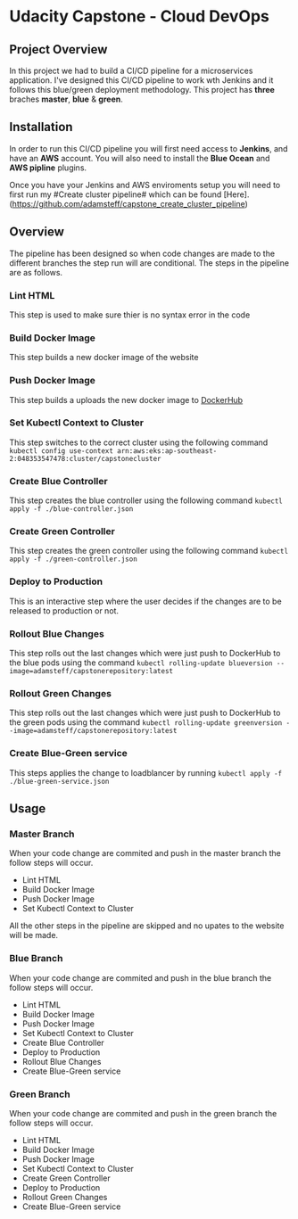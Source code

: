 # Udacity Capstone - Cloud DevOps

## Project Overview
In this project we had to build a CI/CD pipeline for a microservices application. I've designed this CI/CD pipeline to work wth Jenkins and it follows this blue/green deployment methodology. This project has **three** braches **master**, **blue** & **green**.

## Installation
In order to run this CI/CD pipeline you will first need access to **Jenkins**, and have an **AWS** account. You will also need to install the **Blue Ocean** and **AWS pipline** plugins.

Once you have your Jenkins and AWS enviroments setup you will need to first run my #Create cluster pipeline# which can be found [Here].(https://github.com/adamsteff/capstone_create_cluster_pipeline) 

## Overview
The pipeline has been designed so when code changes are made to the different branches the step run will are conditional.
The steps in the pipeline are as follows.

### Lint HTML
This step is used to make sure thier is no syntax error in the code

### Build Docker Image
This step builds a new docker image of the website

### Push Docker Image
This step builds a uploads the new docker image to [DockerHub](https://cloud.docker.com) 

### Set Kubectl Context to Cluster
This step switches to the correct cluster using the following command `kubectl config use-context arn:aws:eks:ap-southeast-2:048353547478:cluster/capstonecluster` 

### Create Blue Controller
This step creates the blue controller using the following command `kubectl apply -f ./blue-controller.json`

### Create Green Controller
This step creates the green controller using the following command `kubectl apply -f ./green-controller.json`

### Deploy to Production
This is an interactive step where the user decides if the changes are to be released to production or not.

### Rollout Blue Changes
This step rolls out the last changes which were just push to DockerHub to the blue pods using the command `kubectl rolling-update blueversion --image=adamsteff/capstonerepository:latest`

### Rollout Green Changes
This step rolls out the last changes which were just push to DockerHub to the green pods using the command `kubectl rolling-update greenversion --image=adamsteff/capstonerepository:latest`

### Create Blue-Green service
This steps applies the change to loadblancer by running `kubectl apply -f ./blue-green-service.json`

## Usage

### Master Branch
When your code change are commited and push in the master branch the follow steps will occur.
- Lint HTML
- Build Docker Image
- Push Docker Image
- Set Kubectl Context to Cluster

All the other steps in the pipeline are skipped and no upates to the website will be made.

### Blue Branch
When your code change are commited and push in the blue branch the follow steps will occur.
- Lint HTML
- Build Docker Image
- Push Docker Image
- Set Kubectl Context to Cluster
- Create Blue Controller
- Deploy to Production
- Rollout Blue Changes
- Create Blue-Green service

### Green Branch
When your code change are commited and push in the green branch the follow steps will occur.
- Lint HTML
- Build Docker Image
- Push Docker Image
- Set Kubectl Context to Cluster
- Create Green Controller
- Deploy to Production
- Rollout Green Changes
- Create Blue-Green service
